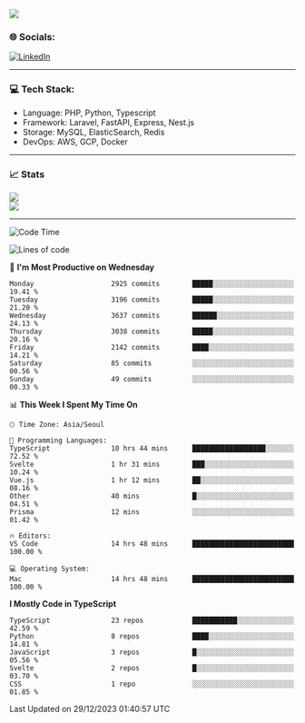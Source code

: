 <!--[![](https://visitcount.itsvg.in/api?id=jin-wk&icon=7&color=12)](https://visitcount.itsvg.in)-->
<!--[![Hits](https://hits.seeyoufarm.com/api/count/incr/badge.svg?url=https%3A%2F%2Fgithub.com%2Fjin-wk&count_bg=%235F625C&title_bg=%23555555&icon=github.svg&icon_color=%23E7E7E7&title=Hits&edge_flat=false)](https://hits.seeyoufarm.com)-->
![](https://komarev.com/ghpvc/?username=jin-wk&color=lightgrey&style=for-the-badge)

### 🌐 Socials:
[![LinkedIn](https://img.shields.io/badge/LinkedIn-%230077B5.svg?logo=linkedin&logoColor=white)](https://linkedin.com/in/jinwook-lee-242625241) 

---

### 💻 Tech Stack:
  - Language: PHP, Python, Typescript
  - Framework: Laravel, FastAPI, Express, Nest.js
  - Storage: MySQL, ElasticSearch, Redis
  - DevOps: AWS, GCP, Docker

---

### 📈 Stats
![](https://github-readme-stats.vercel.app/api?username=jin-wk&theme=dark&hide_border=true&include_all_commits=true&count_private=true)<br/>
![](https://github-readme-streak-stats.herokuapp.com/?user=jin-wk&theme=dark&hide_border=true)<br/>

---

<!--START_SECTION:waka-->
![Code Time](http://img.shields.io/badge/Code%20Time-1%2C074%20hrs%208%20mins-blue)

![Lines of code](https://img.shields.io/badge/From%20Hello%20World%20I%27ve%20Written-3.0%20million%20lines%20of%20code-blue)

📅 **I'm Most Productive on Wednesday** 

```text
Monday                   2925 commits        █████░░░░░░░░░░░░░░░░░░░░   19.41 % 
Tuesday                  3196 commits        █████░░░░░░░░░░░░░░░░░░░░   21.20 % 
Wednesday                3637 commits        ██████░░░░░░░░░░░░░░░░░░░   24.13 % 
Thursday                 3038 commits        █████░░░░░░░░░░░░░░░░░░░░   20.16 % 
Friday                   2142 commits        ████░░░░░░░░░░░░░░░░░░░░░   14.21 % 
Saturday                 85 commits          ░░░░░░░░░░░░░░░░░░░░░░░░░   00.56 % 
Sunday                   49 commits          ░░░░░░░░░░░░░░░░░░░░░░░░░   00.33 % 
```


📊 **This Week I Spent My Time On** 

```text
🕑︎ Time Zone: Asia/Seoul

💬 Programming Languages: 
TypeScript               10 hrs 44 mins      ██████████████████░░░░░░░   72.52 % 
Svelte                   1 hr 31 mins        ███░░░░░░░░░░░░░░░░░░░░░░   10.24 % 
Vue.js                   1 hr 12 mins        ██░░░░░░░░░░░░░░░░░░░░░░░   08.16 % 
Other                    40 mins             █░░░░░░░░░░░░░░░░░░░░░░░░   04.51 % 
Prisma                   12 mins             ░░░░░░░░░░░░░░░░░░░░░░░░░   01.42 % 

🔥 Editors: 
VS Code                  14 hrs 48 mins      █████████████████████████   100.00 % 

💻 Operating System: 
Mac                      14 hrs 48 mins      █████████████████████████   100.00 % 
```

**I Mostly Code in TypeScript** 

```text
TypeScript               23 repos            ███████████░░░░░░░░░░░░░░   42.59 % 
Python                   8 repos             ████░░░░░░░░░░░░░░░░░░░░░   14.81 % 
JavaScript               3 repos             █░░░░░░░░░░░░░░░░░░░░░░░░   05.56 % 
Svelte                   2 repos             █░░░░░░░░░░░░░░░░░░░░░░░░   03.70 % 
CSS                      1 repo              ░░░░░░░░░░░░░░░░░░░░░░░░░   01.85 % 
```




 Last Updated on 29/12/2023 01:40:57 UTC
<!--END_SECTION:waka-->
